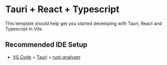 # Tauri + React + Typescript

This template should help get you started developing with Tauri, React and Typescript in Vite.

## Recommended IDE Setup
- [VS Code](https://code.visualstudio.com/) + [Tauri](https://marketplace.visualstudio.com/items?itemName=tauri-apps.tauri-vscode) + [rust-analyzer](https://marketplace.visualstudio.com/items?itemName=rust-lang.rust-analyzer)
